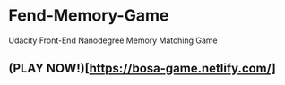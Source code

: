 # Fend-Memory-Game
Udacity Front-End Nanodegree Memory Matching Game



## (PLAY NOW!)[https://bosa-game.netlify.com/]
